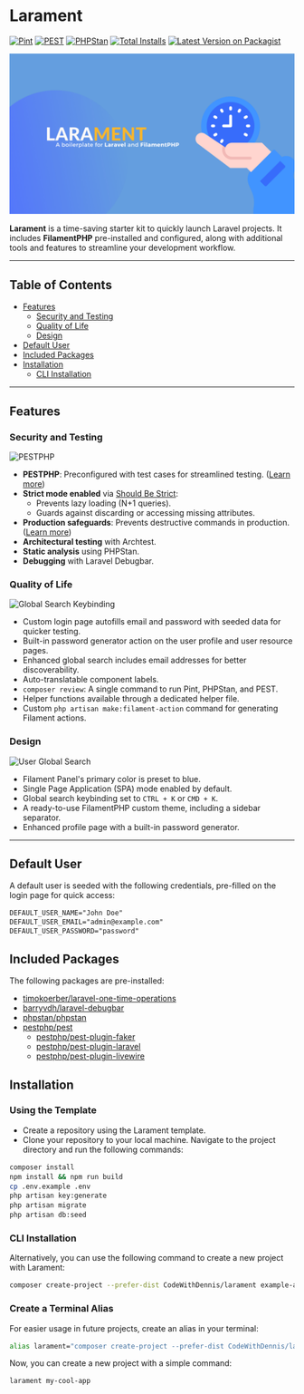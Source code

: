 # Larament

[![Pint](https://github.com/codewithdennis/larament/actions/workflows/pint.yml/badge.svg)](https://packagist.org/packages/codewithdennis/larament)
[![PEST](https://github.com/codewithdennis/larament/actions/workflows/pest.yml/badge.svg)](https://packagist.org/packages/codewithdennis/larament)
[![PHPStan](https://github.com/CodeWithDennis/larament/actions/workflows/phpstan.yml/badge.svg)](https://github.com/CodeWithDennis/larament/actions/workflows/phpstan.yml)
[![Total Installs](https://img.shields.io/packagist/dt/codewithdennis/larament.svg?style=flat-square)](https://packagist.org/packages/codewithdennis/larament)
[![Latest Version on Packagist](https://img.shields.io/packagist/v/codewithdennis/larament.svg?style=flat-square)](https://packagist.org/packages/codewithdennis/larament)

![Larament](https://raw.githubusercontent.com/CodeWithDennis/larament/main/resources/images/larament.png)

**Larament** is a time-saving starter kit to quickly launch Laravel projects. It includes **FilamentPHP** pre-installed and configured, along with additional tools and features to streamline your development workflow.

---

## Table of Contents

- [Features](#features)
  - [Security and Testing](#security-and-testing)
  - [Quality of Life](#quality-of-life)
  - [Design](#design)
- [Default User](#default-user)
- [Included Packages](#included-packages)
- [Installation](#installation)
  - [CLI Installation](#cli-installation)

---

## Features

### Security and Testing
![PESTPHP](https://raw.githubusercontent.com/CodeWithDennis/larament/main/resources/images/pest-php.png)

- **PESTPHP**: Preconfigured with test cases for streamlined testing. ([Learn more](https://pestphp.com/docs/installation))
- **Strict mode enabled** via [Should Be Strict](https://laravel-news.com/shouldbestrict):
  - Prevents lazy loading (N+1 queries).
  - Guards against discarding or accessing missing attributes.
- **Production safeguards**: Prevents destructive commands in production. ([Learn more](https://laravel-news.com/prevent-destructive-commands-from-running-in-laravel-11))
- **Architectural testing** with Archtest.
- **Static analysis** using PHPStan.
- **Debugging** with Laravel Debugbar.

### Quality of Life
![Global Search Keybinding](https://raw.githubusercontent.com/CodeWithDennis/larament/main/resources/images/global-search-keybinding.jpg)

- Custom login page autofills email and password with seeded data for quicker testing.
- Built-in password generator action on the user profile and user resource pages.
- Enhanced global search includes email addresses for better discoverability.
- Auto-translatable component labels.
- `composer review`: A single command to run Pint, PHPStan, and PEST.
- Helper functions available through a dedicated helper file.
- Custom `php artisan make:filament-action` command for generating Filament actions.

### Design
![User Global Search](https://raw.githubusercontent.com/CodeWithDennis/larament/main/resources/images/user-global-search.jpg)

- Filament Panel's primary color is preset to blue.
- Single Page Application (SPA) mode enabled by default.
- Global search keybinding set to `CTRL + K` or `CMD + K`.
- A ready-to-use FilamentPHP custom theme, including a sidebar separator.
- Enhanced profile page with a built-in password generator.

---

## Default User

A default user is seeded with the following credentials, pre-filled on the login page for quick access:

```dotenv
DEFAULT_USER_NAME="John Doe"
DEFAULT_USER_EMAIL="admin@example.com"
DEFAULT_USER_PASSWORD="password"
```

## Included Packages

The following packages are pre-installed:

- [timokoerber/laravel-one-time-operations](https://github.com/TimoKoerber/laravel-one-time-operations)
- [barryvdh/laravel-debugbar](https://github.com/barryvdh/laravel-debugbar)
- [phpstan/phpstan](https://phpstan.org/user-guide/getting-started)
- [pestphp/pest](https://pestphp.com/docs/installation)
  - [pestphp/pest-plugin-faker](https://pestphp.com/docs/plugins#faker)
  - [pestphp/pest-plugin-laravel](https://pestphp.com/docs/plugins#laravel)
  - [pestphp/pest-plugin-livewire](https://pestphp.com/docs/plugins#livewire)

## Installation
### Using the Template
- Create a repository using the Larament template.
- Clone your repository to your local machine.
 Navigate to the project directory and run the following commands:
```bash
composer install
npm install && npm run build
cp .env.example .env
php artisan key:generate
php artisan migrate
php artisan db:seed
```

### CLI Installation
Alternatively, you can use the following command to create a new project with Larament:

```bash
composer create-project --prefer-dist CodeWithDennis/larament example-app
```

### Create a Terminal Alias
For easier usage in future projects, create an alias in your terminal:

```bash
alias larament="composer create-project --prefer-dist CodeWithDennis/larament"
```

Now, you can create a new project with a simple command:

```bash
larament my-cool-app
```
